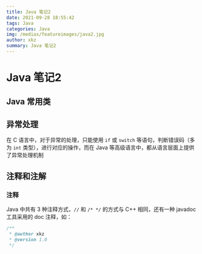 ```yaml
---
title: Java 笔记2
date: 2021-09-28 18:55:42
tags: Java
categories: Java
img: /medias/featureimages/java2.jpg
author: xkz
summary: Java 笔记2
---
```


# Java 笔记2

## Java 常用类



## 异常处理

在 C 语言中，对于异常的处理，只能使用 `if` 或 `switch` 等语句，判断错误码（多为 `int` 类型），进行对应的操作，而在 Java 等高级语言中，都从语言层面上提供了异常处理机制

## 注释和注解

### 注释

Java 中共有 3 种注释方式，`//` 和 `/* */` 的方式与 C++ 相同，还有一种 javadoc 工具采用的 doc 注释，如：

```java
/**
 * @author xkz
 * @version 1.0
 */
```


